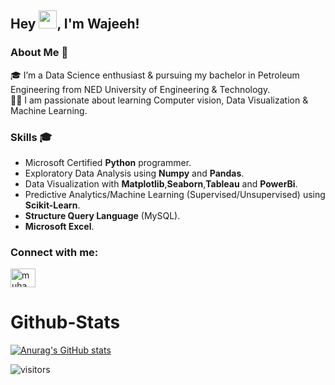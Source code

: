 ## Hey <img src="https://github.com/TheDudeThatCode/TheDudeThatCode/blob/master/Assets/Hi.gif" width="29px">, I'm Wajeeh!
### About Me 🚀
🎓 I’m a Data Science enthusiast & pursuing my bachelor in Petroleum Engineering from NED University of Engineering & Technology. </br>
👨‍💻 I am passionate about learning Computer vision, Data Visualization & Machine Learning. </br>
### Skills 🎓
- Microsoft Certified <strong>Python</strong> programmer.
- Exploratory Data Analysis using <strong>Numpy</strong> and <strong>Pandas</strong>.
- Data Visualization with <strong>Matplotlib</strong>,<strong>Seaborn</strong>,<strong>Tableau</strong> and <strong>PowerBi</strong>.
- Predictive Analytics/Machine Learning (Supervised/Unsupervised) using <strong>Scikit-Learn</strong>.
- <strong>Structure Query Language</strong> (MySQL).
- <strong>Microsoft Excel</strong>.

<h3 align="left">Connect with me:</h3>
<p align="left">
<a href="https://www.linkedin.com/in/muhammad-wajeeh-arif-923b7917a/" target="blank"><img align="center" src="https://cdn.jsdelivr.net/npm/simple-icons@3.0.1/icons/linkedin.svg" alt="muhammad-wajeeh-arif-923b7917a/" height="30" width="40" /></a>


# Github-Stats

[![Anurag's GitHub stats](https://github-readme-stats.vercel.app/api?username=muhammadwajeeharif)](https://github.com/muhammadwajeeharif/github-readme-stats)

![visitors](https://visitor-badge.laobi.icu/badge?page_id=muahmmadwajeeharif.MuhammadWajeehArif)
